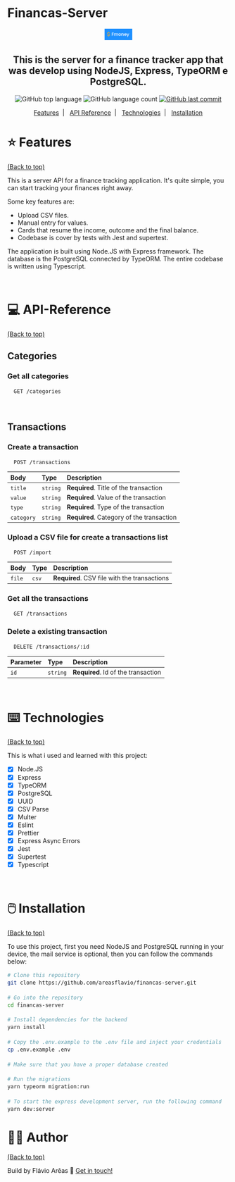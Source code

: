 # Financas-Server

<p align="center">
  <img alt="transactioned" src=".github/logo.png" width="12.5%">
</p>

<h2 align="center">
  This is the server for a finance tracker app that was develop using NodeJS, Express, TypeORM e PostgreSQL.
</h2>

<p align="center">
  <img alt="GitHub top language" src="https://img.shields.io/github/languages/top/areasflavio/financas-server.svg">

  <img alt="GitHub language count" src="https://img.shields.io/github/languages/count/areasflavio/financas-server.svg">

  <a href="https://github.com/areasflavio/financas-server/commits/master">
    <img alt="GitHub last commit" src="https://img.shields.io/github/last-commit/areasflavio/financas-server.svg">
  </a>
</p>

<p align="center">
  <a href="#star-features">Features</a>&nbsp;&nbsp;|&nbsp;&nbsp;
  <a href="#computer-API-Reference">API Reference</a>&nbsp;&nbsp;|&nbsp;&nbsp;
  <a href="#keyboard-technologies">Technologies</a>&nbsp;&nbsp;|&nbsp;&nbsp;
  <a href="#computer_mouse-installation">Installation</a>
</p>

# :star: Features

[(Back to top)](#Financas-Server)

This is a server API for a finance tracking application. It's quite simple, you
can start tracking your finances right away.

Some key features are:

- Upload CSV files.
- Manual entry for values.
- Cards that resume the income, outcome and the final balance.
- Codebase is cover by tests with Jest and supertest.

The application is built using Node.JS with Express framework. The database is
the PostgreSQL connected by TypeORM. The entire codebase is written using Typescript.

<!--
<p align="center">
  Checkout the <a href=">API Live version</a>
   hosted on:
</p>
<p align="center">
    <img alt="Heroku" src="https://img.shields.io/badge/heroku-%23430098.svg?&style=for-the-badge&logo=heroku&logoColor=white"/>
</p>

<p align="center">
  You also can check the complete <a href="">Application Live version</a>
  hosted on:
</p>
<p align="center">
    <img alt="Vercel" src="https://img.shields.io/badge/vercel-000000?style=for-the-badge&logo=vercel&logoColor=white"/>
</p>
-->

<br/>

# :computer: API-Reference

[(Back to top)](#Financas-Server)

## Categories

### Get all categories

```http
  GET /categories
```

<br/>

## Transactions

### Create a transaction

```http
  POST /transactions
```

| Body       | Type     | Description                               |
| :--------- | :------- | :---------------------------------------- |
| `title`    | `string` | **Required**. Title of the transaction    |
| `value`    | `string` | **Required**. Value of the transaction    |
| `type`     | `string` | **Required**. Type of the transaction     |
| `category` | `string` | **Required**. Category of the transaction |

### Upload a CSV file for create a transactions list

```http
  POST /import
```

| Body   | Type  | Description                                  |
| :----- | :---- | :------------------------------------------- |
| `file` | `csv` | **Required**. CSV file with the transactions |

### Get all the transactions

```http
  GET /transactions
```

### Delete a existing transaction

```http
  DELETE /transactions/:id
```

| Parameter | Type     | Description                         |
| :-------- | :------- | :---------------------------------- |
| `id`      | `string` | **Required**. Id of the transaction |

<br/>

# :keyboard: Technologies

[(Back to top)](#Financas-Server)

This is what i used and learned with this project:

- [x] Node.JS
- [x] Express
- [x] TypeORM
- [x] PostgreSQL
- [x] UUID
- [x] CSV Parse
- [x] Multer
- [x] Eslint
- [x] Prettier
- [x] Express Async Errors
- [x] Jest
- [x] Supertest
- [x] Typescript

<br/>

# :computer_mouse: Installation

[(Back to top)](#Financas-Server)

To use this project, first you need NodeJS and PostgreSQL running in your device,
the mail service is optional, then you can follow the commands below:

```bash
# Clone this repository
git clone https://github.com/areasflavio/financas-server.git

# Go into the repository
cd financas-server

# Install dependencies for the backend
yarn install

# Copy the .env.example to the .env file and inject your credentials
cp .env.example .env

# Make sure that you have a proper database created

# Run the migrations
yarn typeorm migration:run

# To start the express development server, run the following command
yarn dev:server
```

# :man_technologist: Author

[(Back to top)](#Financas-Server)

Build by Flávio Arêas 👋 [Get in touch!](https://www.linkedin.com/in/areasflavio/)
